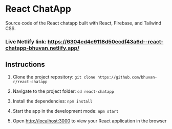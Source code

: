 # React ChatApp

Source code of the React chatapp built with React, Firebase, and Tailwind CSS.

### Live Netlify link: https://6304ed4e9118d50ecdf43a6d--react-chatapp-bhuvan.netlify.app/

## Instructions

1. Clone the project repository:
   `git clone https://github.com/bhuvan-r/react-chatapp`

2. Navigate to the project folder: `cd react-chatapp`

3. Install the dependencies: `npm install`

4. Start the app in the development mode: `npm start`

5. Open [http://localhost:3000](http://localhost:3000) to view your React application in the browser

